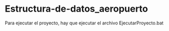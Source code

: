 # Estructura-de-datos_aeropuerto

Para ejecutar el proyecto, hay que ejecutar el archivo EjecutarProyecto.bat
